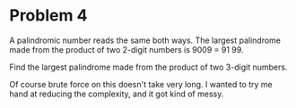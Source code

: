 Problem 4
=========
A palindromic number reads the same both ways. The largest palindrome made from the product of two 2-digit numbers is 9009 = 91  99.

Find the largest palindrome made from the product of two 3-digit numbers.

Of course brute force on this doesn't take very long. I wanted to try me hand at reducing the complexity, and it got kind of messy.
